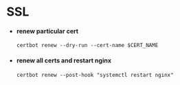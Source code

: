 # SSL
- #### renew particular cert
  ```console
  certbot renew --dry-run --cert-name $CERT_NAME
  ```

- #### renew all certs and restart nginx
  ```console
  certbot renew --post-hook "systemctl restart nginx"
  ```
